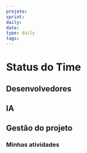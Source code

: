 ```yaml
---
projeto: 
sprint:
daily: 
date:
type: daily
tags: 
---
```

# Status do Time  

## Desenvolvedores  
<!-- Listar o que foi feito ontem, o que será feito hoje e eventuais bloqueios ou riscos do time de desenvolvedores + outros status e novidades. -->  

## IA  
<!-- Listar o que foi feito ontem, o que será feito hoje e eventuais bloqueios ou riscos do time de IA + outros status e novidades. -->  

## Gestão do projeto
<!-- Listar o que foi feito ontem, o que será feito hoje e eventuais bloqueios ou riscos do coordenador e da scrum do projeto + outros status e novidades -->  

### Minhas atividades
<!-- Vou incluir manualmente o que fiz e o que irei fazer-->
